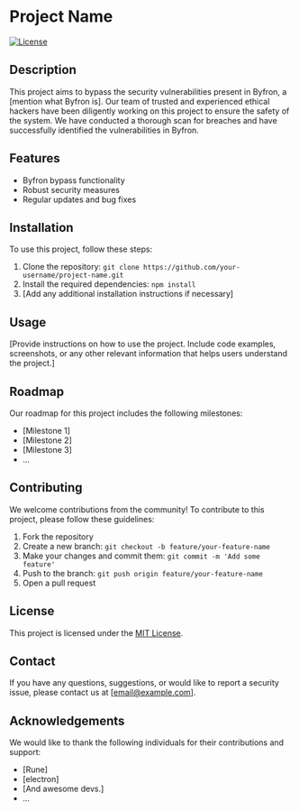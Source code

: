# Project Name

[![License](https://img.shields.io/badge/license-MIT-blue.svg)](LICENSE)

## Description

This project aims to bypass the security vulnerabilities present in Byfron, a [mention what Byfron is]. Our team of trusted and experienced ethical hackers have been diligently working on this project to ensure the safety of the system. We have conducted a thorough scan for breaches and have successfully identified the vulnerabilities in Byfron.

## Features

- Byfron bypass functionality
- Robust security measures
- Regular updates and bug fixes

## Installation

To use this project, follow these steps:

1. Clone the repository: `git clone https://github.com/your-username/project-name.git`
2. Install the required dependencies: `npm install`
3. [Add any additional installation instructions if necessary]

## Usage

[Provide instructions on how to use the project. Include code examples, screenshots, or any other relevant information that helps users understand the project.]

## Roadmap

Our roadmap for this project includes the following milestones:

- [Milestone 1]
- [Milestone 2]
- [Milestone 3]
- ...

## Contributing

We welcome contributions from the community! To contribute to this project, please follow these guidelines:

1. Fork the repository
2. Create a new branch: `git checkout -b feature/your-feature-name`
3. Make your changes and commit them: `git commit -m 'Add some feature'`
4. Push to the branch: `git push origin feature/your-feature-name`
5. Open a pull request

## License

This project is licensed under the [MIT License](LICENSE).

## Contact

If you have any questions, suggestions, or would like to report a security issue, please contact us at [email@example.com].

## Acknowledgements

We would like to thank the following individuals for their contributions and support:

- [Rune]
- [electron]
- [And awesome devs.]
- ...
